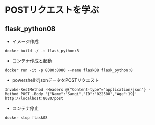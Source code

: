 # POSTリクエストを学ぶ

## flask_python08

- イメージ作成

```shell
docker build ./ -t flask_python:8
```

- コンテナ作成と起動

```shell
docker run -it -p 8080:8080 --name flask08 flask_python:8
```

- powershellでjsonデータをPOSTリクエスト

```powrshell
Invoke-RestMethod -Headers @{"Content-type"="application/json"} -Method POST -Body '{"Name":"Sangi","ID":"022500","Age":19}' http://localhost:8080/post
```

- コンテナ停止

```shell
docker stop flask08
```
